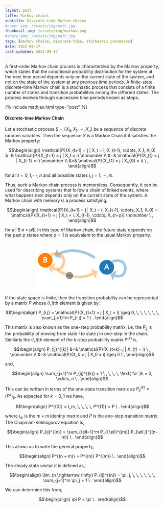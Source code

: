 ```yaml
---
layout: post
title: Markov chains
subtitle: Discrete-time Markov chains
#cover-img: /assets/img/path.jpg
thumbnail-img: /assets/img/markov.png
#share-img: /assets/img/path.jpg
tags: [markov chains, discrete-time, stochastic processes]
date: 2022-09-17
last-updated: 2022-09-17
---
```

A first-order Markov chain process is characterized by the Markov property, which states that the conditional probability distribution for the system at the next time period depends only on the current state of the system, and not on the state of the system at any previous time periods. A finite-state discrete-time Markov chain is a stochastic process that consists of a finite number of states and transition probabilities among the different states. The process evolves through successive time periods known as steps.

{% include mathjax.html type="post" %}

#### Discrete-time Markov Chain
Let a stochastic process $S = \{X_0, X_1, \cdots, X_n\}$ be a sequence of discrete random variables. Then the sequence $S$ is a Markov Chain if it satisfies the Markov property:

$$\begin{align}
\mathcal{P}(X_{t+1} = j | X_t = i, X_{t-1}, \cdots, X_1, X_0) &=& \mathcal{P}(X_{t+1} = j | X_t = i) \nonumber \\
&=& \mathcal{P}(X_{t} = j | X_{t-1} = i) \nonumber \\
&=& \mathcal{P}(X_{1} = j | X_{0} = i)  \ ,
\end{align}$$

for all $t=0,1,\cdots, n$ and all possible states $i, j = 1, \cdots, m$.

Thus, such a Markov chain process is memoryless. Consequently, it can be used for describing systems that follow a chain of linked events, where what happens next depends only on the current state of the system. A Markov chain with memory is a process satisfying,

$$\begin{align}
\mathcal{P}(X_{t+1} = j | X_t = i, X_{t-1}, \cdots, X_1, X_0) = \mathcal{P}(X_{t+1} = j | X_t = i, X_{t-1}, \cdots, X_{n-p}) \nonumber \ ,
\end{align}$$

for all $ n > p$. In this type of Markov chain, the future state depends on the past $p$ states where $p=1$ is equivalent to the usual Markov property. 

<center>
<img src="/assets/img/markov.png" alt="isolated" width="300"/>
</center>

If the state space is finite, then the transition probability can be represented by a matrix $P$ whose $(i,j)$th element is given by:

$$\begin{align}
P_{i j} = \mathcal{P}(X_{t+1} = j | X_t = i) \geq 0, \, \, \, \, \, \, \sum_{j=1}^m P_{i j} = 1 \ .
\end{align}$$

This matrix is also known as the one-step probability matrix, i.e. the $P_{i j}$ is the probability of moving from state $i$ to state $j$ in one-step in the chain. Similarly the $(i,j)$th element of the $k$-step probability matrix $P^{(k)}$ is,

$$\begin{align}
P_{ij}^{(k)} &=& \mathcal{P}(X_{t+k}=j | X_{t} = i) \ ,
\nonumber \\
&=& \mathcal{P}(X_k = j | X_0 = i) \geq 0 \ ,
\end{align}$$

and,

$$\begin{align}
\sum_{j=1}^m P_{ij}^{(k)} = 1 \ , \, \, \, \text{ for }k = 0, \cdots, n \ .
\end{align}$$

This can be written in terms of the one-state transition matrix as $P_{ij}^{(k)} = (P^k)_{i j}$. As expected for $k=0,1$ we have,

$$\begin{align}
P^{(0)} = I_m, \, \, \, \, P^{(1)} = P \ .
\end{align}$$

where $I_m$ is the $m \times m$ identity matrix and $P$ is the one-step transition matrix. The Chapman-Kolmogorov equation is,

$$\begin{align}
P_{ij}^{(n)} = \sum_{\ell=1}^m P_{i \ell}^{(m)} P_{\ell j}^{(n-m)} \ .
\end{align}$$

This allows us to write the general property,

$$\begin{align}
P^{(n + m)} = P^{(n)} P^{(m)} \ .
\end{align}$$

The steady state vector $\pi$ is defined as,

$$\begin{align}
\lim_{n \rightarrow \infty} P_{ij}^{(n)} = \pi_j, \, \, \, \, \, \,  \sum_{j=1}^m \pi_j = 1 \ .
\end{align}$$

We can determine this from,

$$\begin{align}
\pi P = \pi \ .
\end{align}$$